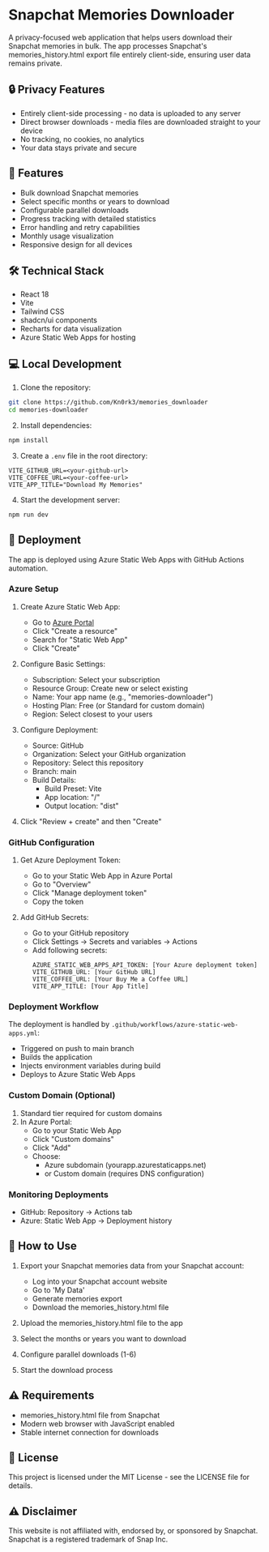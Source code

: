 # Snapchat Memories Downloader

A privacy-focused web application that helps users download their Snapchat memories in bulk. The app processes Snapchat's memories_history.html export file entirely client-side, ensuring user data remains private.

## 🔒 Privacy Features

- Entirely client-side processing - no data is uploaded to any server
- Direct browser downloads - media files are downloaded straight to your device
- No tracking, no cookies, no analytics
- Your data stays private and secure

## 🚀 Features

- Bulk download Snapchat memories
- Select specific months or years to download
- Configurable parallel downloads
- Progress tracking with detailed statistics
- Error handling and retry capabilities
- Monthly usage visualization
- Responsive design for all devices

## 🛠️ Technical Stack

- React 18
- Vite
- Tailwind CSS
- shadcn/ui components
- Recharts for data visualization
- Azure Static Web Apps for hosting

## 💻 Local Development

1. Clone the repository:
```bash
git clone https://github.com/Kn0rk3/memories_downloader
cd memories-downloader
```

2. Install dependencies:
```bash
npm install
```

3. Create a `.env` file in the root directory:
```env
VITE_GITHUB_URL=<your-github-url>
VITE_COFFEE_URL=<your-coffee-url>
VITE_APP_TITLE="Download My Memories"
```

4. Start the development server:
```bash
npm run dev
```

## 🚀 Deployment

The app is deployed using Azure Static Web Apps with GitHub Actions automation.

### Azure Setup

1. Create Azure Static Web App:
   - Go to [Azure Portal](https://portal.azure.com)
   - Click "Create a resource"
   - Search for "Static Web App"
   - Click "Create"

2. Configure Basic Settings:
   - Subscription: Select your subscription
   - Resource Group: Create new or select existing
   - Name: Your app name (e.g., "memories-downloader")
   - Hosting Plan: Free (or Standard for custom domain)
   - Region: Select closest to your users

3. Configure Deployment:
   - Source: GitHub
   - Organization: Select your GitHub organization
   - Repository: Select this repository
   - Branch: main
   - Build Details:
     - Build Preset: Vite
     - App location: "/"
     - Output location: "dist"

4. Click "Review + create" and then "Create"

### GitHub Configuration

1. Get Azure Deployment Token:
   - Go to your Static Web App in Azure Portal
   - Go to "Overview"
   - Click "Manage deployment token"
   - Copy the token

2. Add GitHub Secrets:
   - Go to your GitHub repository
   - Click Settings → Secrets and variables → Actions
   - Add following secrets:
     ```
     AZURE_STATIC_WEB_APPS_API_TOKEN: [Your Azure deployment token]
     VITE_GITHUB_URL: [Your GitHub URL]
     VITE_COFFEE_URL: [Your Buy Me a Coffee URL]
     VITE_APP_TITLE: [Your App Title]
     ```

### Deployment Workflow

The deployment is handled by `.github/workflows/azure-static-web-apps.yml`:
- Triggered on push to main branch
- Builds the application
- Injects environment variables during build
- Deploys to Azure Static Web Apps

### Custom Domain (Optional)

1. Standard tier required for custom domains
2. In Azure Portal:
   - Go to your Static Web App
   - Click "Custom domains"
   - Click "Add"
   - Choose:
     - Azure subdomain (yourapp.azurestaticapps.net)
     - or Custom domain (requires DNS configuration)

### Monitoring Deployments

- GitHub: Repository → Actions tab
- Azure: Static Web App → Deployment history

## 📝 How to Use

1. Export your Snapchat memories data from your Snapchat account:
   - Log into your Snapchat account website
   - Go to 'My Data'
   - Generate memories export
   - Download the memories_history.html file

2. Upload the memories_history.html file to the app

3. Select the months or years you want to download

4. Configure parallel downloads (1-6)

5. Start the download process

## ⚠️ Requirements

- memories_history.html file from Snapchat 
- Modern web browser with JavaScript enabled
- Stable internet connection for downloads

## 📄 License

This project is licensed under the MIT License - see the LICENSE file for details.

## ⚠️ Disclaimer

This website is not affiliated with, endorsed by, or sponsored by Snapchat. Snapchat is a registered trademark of Snap Inc.